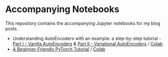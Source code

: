 # Accompanying Notebooks

This repository contains the accompanying Jupyter notebooks for my blog posts.

- Understanding AutoEncoders with an example: a step-by-step tutorial - [Part I - Vanilla AutoEncoders](https://medium.com/p/693c3a4e9836) & [Part II - Variational AutoEncoders](https://medium.com/p/a79d2ea2945e) / [Colab](https://colab.research.google.com/github/dvgodoy/AccompanyingNotebooks/blob/main/Understanding%20AutoEncoders.ipynb)
- [A Beginner-Friendly PyTorch Tutorial](https://huggingface.co/blog/dvgodoy/beginner-pytorch-tutorial) / [Colab](https://colab.research.google.com/github/dvgodoy/AccompanyingNotebooks/blob/main/A%20Beginner-Friendly%20PyTorch%20Tutorial.ipynb)